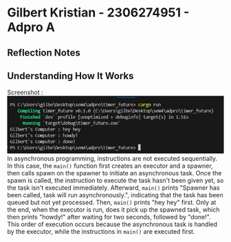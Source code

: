 # Gilbert Kristian - 2306274951 - Adpro A

## Reflection Notes
## Understanding How It Works

Screenshot : 
![Screenshot](ss/1.png)
In asynchronous programming, instructions are not executed sequentially. In this case, the `main()` function first creates an executor and a spawner, then calls spawn on the spawner to initiate an asynchronous task. Once the spawn is called, the instruction to execute the task hasn't been given yet, so the task isn't executed immediately. Afterward, `main()` prints "Spawner has been called, task will run asynchronously.", indicating that the task has been queued but not yet processed. Then, `main()` prints "hey hey" first. Only at the end, when the executor is run, does it pick up the spawned task, which then prints "howdy!" after waiting for two seconds, followed by "done!". This order of execution occurs because the asynchronous task is handled by the executor, while the instructions in `main()` are executed first.